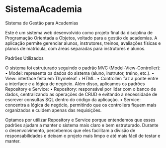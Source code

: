 # SistemaAcademia
Sistema de Gestão para Academias

Este é um sistema web desenvolvido como projeto final da disciplina de Programação Orientada a Objetos, voltado para a gestão de academias.
A aplicação permite gerenciar alunos, instrutores, treinos, avaliações físicas e planos de matrícula, com áreas separadas para instrutores e alunos.

Padrões Utilizados

O sistema foi estruturado seguindo o padrão MVC (Model-View-Controller):
•    Model: representa os dados do sistema (aluno, instrutor, treino, etc.).
•    View: interface feita em Thymeleaf + HTML.
•    Controller: faz a ponte entre a interface e a lógica de negócio.
Além disso, aplicamos os padrões Repository e Service:
•    Repository: responsável por lidar com o banco de dados, centralizando as operações de CRUD e evitando a necessidade de escrever consultas SQL dentro do código da aplicação.
•    Service: concentra a lógica de negócio, permitindo que os controllers fiquem mais organizados e cuidem apenas das requisições.

Optamos por utilizar Repository e Service porque entendemos que esses padrões ajudam a manter o sistema mais claro e bem estruturado. Durante o desenvolvimento, percebemos que eles facilitam a divisão de responsabilidades e deixam o projeto mais limpo e até mais fácil de testar e manter.
